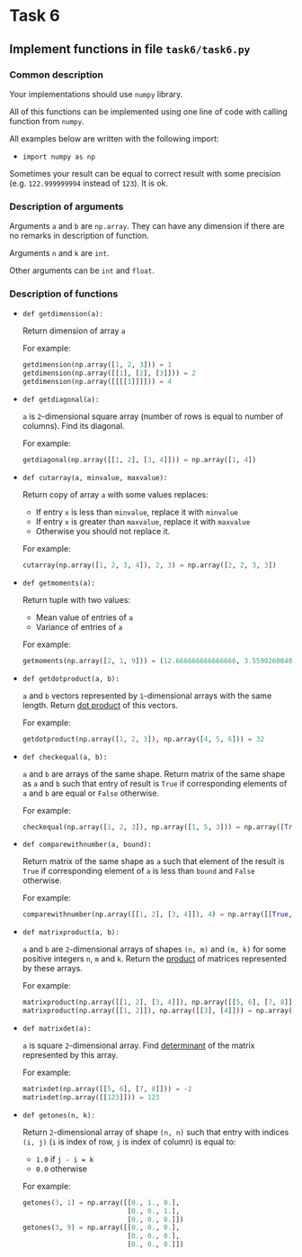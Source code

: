 # Task 6

## Implement functions in file `task6/task6.py`

### Common description

Your implementations should use `numpy` library.

All of this functions can be implemented using one line of code with calling function from `numpy`.

All examples below are written with the following import:

* `import numpy as np`

Sometimes your result can be equal to correct result with some precision (e.g. `122.999999994` instead of `123`). It is ok.


### Description of arguments

Arguments `a` and `b` are `np.array`. They can have any dimension if there are no remarks in description of function.

Arguments `n` and `k` are `int`.

Other arguments can be `int` and `float`.

### Description of functions

* `def getdimension(a):`
  
  Return dimension of array `a`

  For example:
    ```python
    getdimension(np.array([1, 2, 3])) = 1
    getdimension(np.array([[1], [2], [3]])) = 2
    getdimension(np.array([[[[1]]]])) = 4
    ```

* `def getdiagonal(a):`

  `a` is `2`-dimensional square array (number of rows is equal to number of columns). Find its diagonal.

  For example:
    ```python
    getdiagonal(np.array([[1, 2], [3, 4]])) = np.array([1, 4])
    ```


* `def cutarray(a, minvalue, maxvalue):`

  Return copy of array `a` with some values replaces:
    * If entry `x` is less than `minvalue`, replace it with `minvalue`
    * If entry `x` is greater than `maxvalue`,
    replace it with `maxvalue`
    * Otherwise you should not replace it.

  For example:
    ```python
    cutarray(np.array([1, 2, 3, 4]), 2, 3) = np.array([2, 2, 3, 3])
    ```


* `def getmoments(a):`

  Return tuple with two values:
    * Mean value of entries of `a`
    * Variance of entries of `a`

  For example:
    ```python
    getmoments(np.array([2, 1, 9])) = (12.666666666666666, 3.5590260840104371)
    ```


* `def getdotproduct(a, b):`

  `a` and `b` vectors represented by `1`-dimensional arrays with the same length. Return [dot product](https://en.wikipedia.org/wiki/Dot_product#Algebraic_definition) of this vectors.

  For example:
    ```python
    getdotproduct(np.array([1, 2, 3]), np.array([4, 5, 6])) = 32
    ```


* `def checkequal(a, b):`

  `a` and `b` are arrays of the same shape. Return matrix of the same shape as `a` and `b` such that entry of result is `True` if corresponding elements of `a` and `b` are equal or `False` otherwise.

  For example:
    ```python
    checkequal(np.array([1, 2, 3]), np.array([1, 5, 3])) = np.array([True, False, True])
    ```


* `def comparewithnumber(a, bound):`

  Return matrix of the same shape as `a` such that element of the result is `True` if corresponding element of `a` is less than `bound` and `False` otherwise.

  For example:
    ```python
    comparewithnumber(np.array([[1, 2], [3, 4]]), 4) = np.array([[True, True], [True, False]])
    ```


* `def matrixproduct(a, b):`

  `a` and `b` are `2`-dimensional arrays of shapes `(n, m)` and `(m, k)` for some positive integers `n`, `m` and `k`. Return the [product](https://en.wikipedia.org/wiki/Matrix_multiplication) of matrices represented by these arrays.

  For example:
    ```python
    matrixproduct(np.array([[1, 2], [3, 4]]), np.array([[5, 6], [7, 8]])) = np.array([[19, 22], [43, 50]])
    matrixproduct(np.array([[1, 2]]), np.array([[3], [4]])) = np.array([[11]])
    ```


* `def matrixdet(a):`

  `a` is square `2`-dimensional array. Find [determinant](https://en.wikipedia.org/wiki/Determinant) of the matrix represented by this array.

  For example:
    ```python
    matrixdet(np.array([[5, 6], [7, 8]])) = -2
    matrixdet(np.array([[123]])) = 123
    ```


* `def getones(n, k):`

  Return `2`-dimensional array of shape `(n, n)` such that entry with indices `(i, j)` (`i` is index of row, `j` is index of column) is equal to:
  * `1.0` if `j - i = k`
  * `0.0` otherwise

  For example:
    ```python
    getones(3, 1) = np.array([[0., 1., 0.],
                              [0., 0., 1.],
                              [0., 0., 0.]])
    getones(3, 9) = np.array([[0., 0., 0.],
                              [0., 0., 0.],
                              [0., 0., 0.]])
    ```
